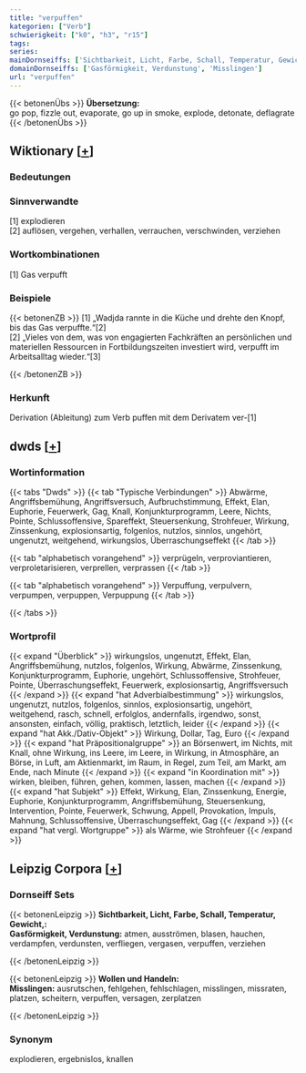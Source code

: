```yaml
---
title: "verpuffen"
kategorien: ["Verb"]
schwierigkeit: ["k0", "h3", "r15"]
tags:
series:
mainDornseiffs: ['Sichtbarkeit, Licht, Farbe, Schall, Temperatur, Gewicht,', 'Wollen und Handeln']
domainDornseiffs: ['Gasförmigkeit, Verdunstung', 'Misslingen']
url: "verpuffen"
---
```


{{< betonenÜbs >}}
**Übersetzung:**  
go pop, fizzle out, evaporate, go up in smoke, explode, detonate, deflagrate  
{{< /betonenÜbs >}}

## Wiktionary [[+](https://de.wiktionary.org/wiki/verpuffen)]

### Bedeutungen

### Sinnverwandte
[1] explodieren  
[2] auflösen, vergehen, verhallen, verrauchen, verschwinden, verziehen  

### Wortkombinationen
[1] Gas verpufft  

### Beispiele
{{< betonenZB >}}
[1] „Wadjda rannte in die Küche und drehte den Knopf, bis das Gas verpuffte.“[2]  
[2] „Vieles von dem, was von engagierten Fachkräften an persönlichen und materiellen Ressourcen in Fortbildungszeiten investiert wird, verpufft im Arbeitsalltag wieder.“[3]  

{{< /betonenZB >}}
### Herkunft
Derivation (Ableitung) zum Verb puffen mit dem Derivatem ver-[1]  



## dwds [[+](https://www.dwds.de/wb/verpuffen)]

### Wortinformation
{{< tabs "Dwds" >}}
{{< tab "Typische Verbindungen" >}}
Abwärme, Angriffsbemühung, Angriffsversuch, Aufbruchstimmung, Effekt, Elan, Euphorie, Feuerwerk, Gag, Knall, Konjunkturprogramm, Leere, Nichts, Pointe, Schlussoffensive, Spareffekt, Steuersenkung, Strohfeuer, Wirkung, Zinssenkung, explosionsartig, folgenlos, nutzlos, sinnlos, ungehört, ungenutzt, weitgehend, wirkungslos, Überraschungseffekt
{{< /tab >}}

{{< tab "alphabetisch vorangehend" >}}
verprügeln, verproviantieren, verproletarisieren, verprellen, verprassen
{{< /tab >}}

{{< tab "alphabetisch vorangehend" >}}
Verpuffung, verpulvern, verpumpen, verpuppen, Verpuppung
{{< /tab >}}

{{< /tabs >}}

### Wortprofil
{{< expand "Überblick" >}} wirkungslos, ungenutzt, Effekt, Elan, Angriffsbemühung, nutzlos, folgenlos, Wirkung, Abwärme, Zinssenkung, Konjunkturprogramm, Euphorie, ungehört, Schlussoffensive, Strohfeuer, Pointe, Überraschungseffekt, Feuerwerk, explosionsartig, Angriffsversuch {{< /expand >}}
{{< expand "hat Adverbialbestimmung" >}} wirkungslos, ungenutzt, nutzlos, folgenlos, sinnlos, explosionsartig, ungehört, weitgehend, rasch, schnell, erfolglos, andernfalls, irgendwo, sonst, ansonsten, einfach, völlig, praktisch, letztlich, leider {{< /expand >}}
{{< expand "hat Akk./Dativ-Objekt" >}} Wirkung, Dollar, Tag, Euro {{< /expand >}}
{{< expand "hat Präpositionalgruppe" >}} an Börsenwert, im Nichts, mit Knall, ohne Wirkung, ins Leere, im Leere, in Wirkung, in Atmosphäre, an Börse, in Luft, am Aktienmarkt, im Raum, in Regel, zum Teil, am Markt, am Ende, nach Minute {{< /expand >}}
{{< expand "in Koordination mit" >}} wirken, bleiben, führen, gehen, kommen, lassen, machen {{< /expand >}}
{{< expand "hat Subjekt" >}} Effekt, Wirkung, Elan, Zinssenkung, Energie, Euphorie, Konjunkturprogramm, Angriffsbemühung, Steuersenkung, Intervention, Pointe, Feuerwerk, Schwung, Appell, Provokation, Impuls, Mahnung, Schlussoffensive, Überraschungseffekt, Gag {{< /expand >}}
{{< expand "hat vergl. Wortgruppe" >}} als Wärme, wie Strohfeuer {{< /expand >}}

## Leipzig Corpora [[+](https://corpora.uni-leipzig.de/en/res?word=verpuffen&corpusId=deu_newscrawl-public_2018)]

### Dornseiff Sets
{{< betonenLeipzig >}}
**Sichtbarkeit, Licht, Farbe, Schall, Temperatur, Gewicht,:**  
**Gasförmigkeit, Verdunstung:** atmen, ausströmen, blasen, hauchen, verdampfen, verdunsten, verfliegen, vergasen, verpuffen, verziehen  

{{< /betonenLeipzig >}}


{{< betonenLeipzig >}}
**Wollen und Handeln:**  
**Misslingen:** ausrutschen, fehlgehen, fehlschlagen, misslingen, missraten, platzen, scheitern, verpuffen, versagen, zerplatzen  

{{< /betonenLeipzig >}}

### Synonym
explodieren, ergebnislos, knallen

